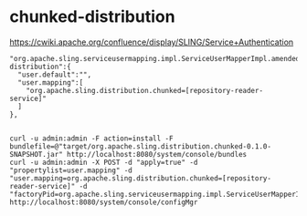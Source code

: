 # chunked-distribution

https://cwiki.apache.org/confluence/display/SLING/Service+Authentication

    "org.apache.sling.serviceusermapping.impl.ServiceUserMapperImpl.amended~chunked-distribution":{
      "user.default":"",
      "user.mapping":[
        "org.apache.sling.distribution.chunked=[repository-reader-service]"
      ]
    },

    
    curl -u admin:admin -F action=install -F bundlefile=@"target/org.apache.sling.distribution.chunked-0.1.0-SNAPSHOT.jar" http://localhost:8080/system/console/bundles
    curl -u admin:admin -X POST -d "apply=true" -d "propertylist=user.mapping" -d "user.mapping=org.apache.sling.distribution.chunked=[repository-reader-service]" -d "factoryPid=org.apache.sling.serviceusermapping.impl.ServiceUserMapperImpl.amended" http://localhost:8080/system/console/configMgr
    